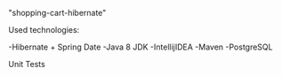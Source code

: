 "shopping-cart-hibernate" 

Used technologies:

-Hibernate + Spring Date
-Java 8 JDK
-IntellijIDEA
-Maven
-PostgreSQL

Unit Tests
